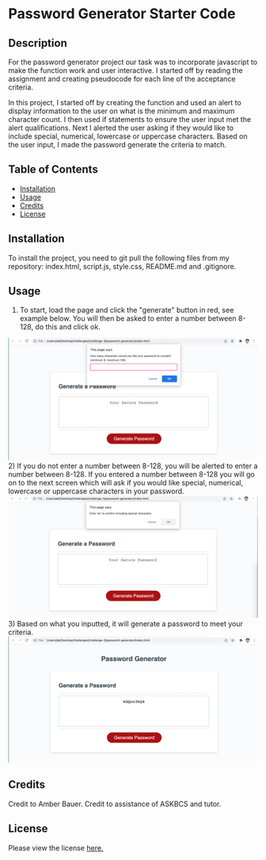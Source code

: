 # Password Generator Starter Code

## Description 

For the password generator project our task was to incorporate javascript to make the function work and user interactive. I started off by reading the assignment and creating pseudocode for each line of the acceptance criteria. 

In this project, I started off by creating the function and used an alert to display information to the user on what is the minimum and maximum character count. I then used if statements to ensure the user input met the alert qualifications. Next I alerted the user asking if they would like to include special, numerical, lowercase or uppercase characters. Based on the user input, I made the password generate the criteria to match. 

## Table of Contents 

* [Installation](#installation)
* [Usage](#usage)
* [Credits](#credits)
* [License](#license)


## Installation

To install the project, you need to git pull the following files from my repository: index.html, script.js, style.css, README.md and .gitignore. 


## Usage 

1) To start, load the page and click the "generate" button in red, see example below. You will then be asked to enter a number between 8-128, do this and click ok. 
<img src="./assets/images/Image1.png" alt="image of generate password button"/>
2) If you do not enter a number between 8-128, you will be alerted to enter a number between 8-128. If you entered a number between 8-128 you will go on to the next screen which will ask if you would like special, numerical, lowercase or uppercase characters in your password. 
<img src="./assets/images/Image2.png" alt="click ok if you want special characters"/>
3) Based on what you inputted, it will generate a password to meet your criteria. 
<img src="./assets/images/Image3.png" alt="end result of generated password"/>


## Credits

Credit to Amber Bauer.
Credit to assistance of ASKBCS and tutor. 


## License

Please view the license <a href="./LICENSE">here.


